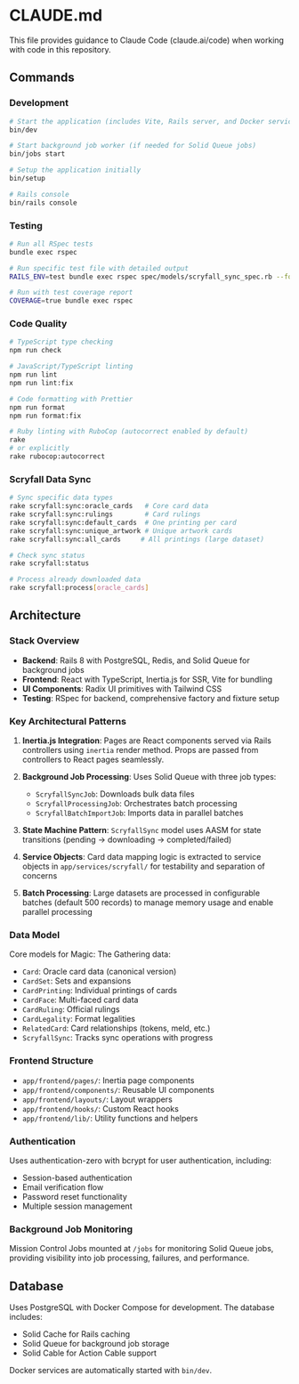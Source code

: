 # CLAUDE.md

This file provides guidance to Claude Code (claude.ai/code) when working with code in this repository.

## Commands

### Development

```bash
# Start the application (includes Vite, Rails server, and Docker services)
bin/dev

# Start background job worker (if needed for Solid Queue jobs)
bin/jobs start

# Setup the application initially
bin/setup

# Rails console
bin/rails console
```

### Testing

```bash
# Run all RSpec tests
bundle exec rspec

# Run specific test file with detailed output
RAILS_ENV=test bundle exec rspec spec/models/scryfall_sync_spec.rb --format documentation --no-color

# Run with test coverage report
COVERAGE=true bundle exec rspec
```

### Code Quality

```bash
# TypeScript type checking
npm run check

# JavaScript/TypeScript linting
npm run lint
npm run lint:fix

# Code formatting with Prettier
npm run format
npm run format:fix

# Ruby linting with RuboCop (autocorrect enabled by default)
rake
# or explicitly
rake rubocop:autocorrect
```

### Scryfall Data Sync

```bash
# Sync specific data types
rake scryfall:sync:oracle_cards   # Core card data
rake scryfall:sync:rulings        # Card rulings
rake scryfall:sync:default_cards  # One printing per card
rake scryfall:sync:unique_artwork # Unique artwork cards
rake scryfall:sync:all_cards     # All printings (large dataset)

# Check sync status
rake scryfall:status

# Process already downloaded data
rake scryfall:process[oracle_cards]
```

## Architecture

### Stack Overview

- **Backend**: Rails 8 with PostgreSQL, Redis, and Solid Queue for background jobs
- **Frontend**: React with TypeScript, Inertia.js for SSR, Vite for bundling
- **UI Components**: Radix UI primitives with Tailwind CSS
- **Testing**: RSpec for backend, comprehensive factory and fixture setup

### Key Architectural Patterns

1. **Inertia.js Integration**: Pages are React components served via Rails controllers using `inertia` render method. Props are passed from controllers to React pages seamlessly.

2. **Background Job Processing**: Uses Solid Queue with three job types:
   - `ScryfallSyncJob`: Downloads bulk data files
   - `ScryfallProcessingJob`: Orchestrates batch processing
   - `ScryfallBatchImportJob`: Imports data in parallel batches

3. **State Machine Pattern**: `ScryfallSync` model uses AASM for state transitions (pending → downloading → completed/failed)

4. **Service Objects**: Card data mapping logic is extracted to service objects in `app/services/scryfall/` for testability and separation of concerns

5. **Batch Processing**: Large datasets are processed in configurable batches (default 500 records) to manage memory usage and enable parallel processing

### Data Model

Core models for Magic: The Gathering data:
- `Card`: Oracle card data (canonical version)
- `CardSet`: Sets and expansions
- `CardPrinting`: Individual printings of cards
- `CardFace`: Multi-faced card data
- `CardRuling`: Official rulings
- `CardLegality`: Format legalities
- `RelatedCard`: Card relationships (tokens, meld, etc.)
- `ScryfallSync`: Tracks sync operations with progress

### Frontend Structure

- `app/frontend/pages/`: Inertia page components
- `app/frontend/components/`: Reusable UI components
- `app/frontend/layouts/`: Layout wrappers
- `app/frontend/hooks/`: Custom React hooks
- `app/frontend/lib/`: Utility functions and helpers

### Authentication

Uses authentication-zero with bcrypt for user authentication, including:
- Session-based authentication
- Email verification flow
- Password reset functionality
- Multiple session management

### Background Job Monitoring

Mission Control Jobs mounted at `/jobs` for monitoring Solid Queue jobs, providing visibility into job processing, failures, and performance.

## Database

Uses PostgreSQL with Docker Compose for development. The database includes:
- Solid Cache for Rails caching
- Solid Queue for background job storage
- Solid Cable for Action Cable support

Docker services are automatically started with `bin/dev`.